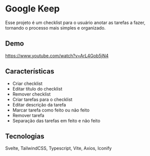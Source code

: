 
# Google Keep

Esse projeto é um checklist para o usuário anotar as tarefas a fazer, tornando o processo mais simples e organizado.


## Demo

https://www.youtube.com/watch?v=ArL4Gob5jN4


## Características

- Criar checklist
- Editar título do checklist
- Remover checklist
- Criar tarefas para o checklist
- Editar descrição da tarefa
- Marcar tarefa como feito ou não feito
- Remover tarefa
- Separação das tarefas em feito e não feito


## Tecnologias

Svelte, TailwindCSS, Typescript, Vite, Axios, Iconify

